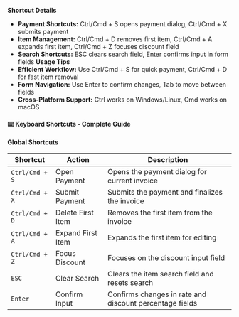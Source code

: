 **Shortcut Details**
- **Payment Shortcuts:** Ctrl/Cmd + S opens payment dialog, Ctrl/Cmd + X submits payment
- **Item Management:** Ctrl/Cmd + D removes first item, Ctrl/Cmd + A expands first item, Ctrl/Cmd + Z focuses discount field
- **Search Shortcuts:** ESC clears search field, Enter confirms input in form fields
**Usage Tips**
- **Efficient Workflow:** Use Ctrl/Cmd + S for quick payment, Ctrl/Cmd + D for fast item removal
- **Form Navigation:** Use Enter to confirm changes, Tab to move between fields
- **Cross-Platform Support:** Ctrl works on Windows/Linux, Cmd works on macOS
#### ⌨️ Keyboard Shortcuts - Complete Guide

**Global Shortcuts**

| Shortcut | Action | Description |
|----------|--------|-------------|
| `Ctrl/Cmd + S` | Open Payment | Opens the payment dialog for current invoice |
| `Ctrl/Cmd + X` | Submit Payment | Submits the payment and finalizes the invoice |
| `Ctrl/Cmd + D` | Delete First Item | Removes the first item from the invoice |
| `Ctrl/Cmd + A` | Expand First Item | Expands the first item for editing |
| `Ctrl/Cmd + Z` | Focus Discount | Focuses on the discount input field |
| `ESC` | Clear Search | Clears the item search field and resets search |
| `Enter` | Confirm Input | Confirms changes in rate and discount percentage fields |